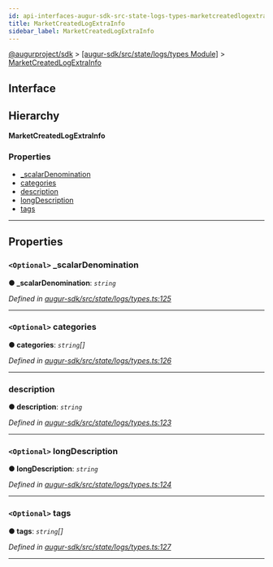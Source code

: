 ```yaml
---
id: api-interfaces-augur-sdk-src-state-logs-types-marketcreatedlogextrainfo
title: MarketCreatedLogExtraInfo
sidebar_label: MarketCreatedLogExtraInfo
---
```


[@augurproject/sdk](api-readme.md) > [[augur-sdk/src/state/logs/types Module]](api-modules-augur-sdk-src-state-logs-types-module.md) > [MarketCreatedLogExtraInfo](api-interfaces-augur-sdk-src-state-logs-types-marketcreatedlogextrainfo.md)

## Interface

## Hierarchy

**MarketCreatedLogExtraInfo**

### Properties

* [_scalarDenomination](api-interfaces-augur-sdk-src-state-logs-types-marketcreatedlogextrainfo.md#_scalardenomination)
* [categories](api-interfaces-augur-sdk-src-state-logs-types-marketcreatedlogextrainfo.md#categories)
* [description](api-interfaces-augur-sdk-src-state-logs-types-marketcreatedlogextrainfo.md#description)
* [longDescription](api-interfaces-augur-sdk-src-state-logs-types-marketcreatedlogextrainfo.md#longdescription)
* [tags](api-interfaces-augur-sdk-src-state-logs-types-marketcreatedlogextrainfo.md#tags)

---

## Properties

<a id="_scalardenomination"></a>

### `<Optional>` _scalarDenomination

**● _scalarDenomination**: *`string`*

*Defined in [augur-sdk/src/state/logs/types.ts:125](https://github.com/AugurProject/augur/blob/304ca83772/packages/augur-sdk/src/state/logs/types.ts#L125)*

___
<a id="categories"></a>

### `<Optional>` categories

**● categories**: *`string`[]*

*Defined in [augur-sdk/src/state/logs/types.ts:126](https://github.com/AugurProject/augur/blob/304ca83772/packages/augur-sdk/src/state/logs/types.ts#L126)*

___
<a id="description"></a>

###  description

**● description**: *`string`*

*Defined in [augur-sdk/src/state/logs/types.ts:123](https://github.com/AugurProject/augur/blob/304ca83772/packages/augur-sdk/src/state/logs/types.ts#L123)*

___
<a id="longdescription"></a>

### `<Optional>` longDescription

**● longDescription**: *`string`*

*Defined in [augur-sdk/src/state/logs/types.ts:124](https://github.com/AugurProject/augur/blob/304ca83772/packages/augur-sdk/src/state/logs/types.ts#L124)*

___
<a id="tags"></a>

### `<Optional>` tags

**● tags**: *`string`[]*

*Defined in [augur-sdk/src/state/logs/types.ts:127](https://github.com/AugurProject/augur/blob/304ca83772/packages/augur-sdk/src/state/logs/types.ts#L127)*

___

